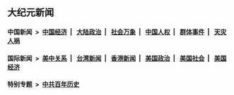 ## 大纪元新闻

#### 中国新闻 &nbsp;>&nbsp; [中国经济](indexes/ncid283/README.md?02100045) &nbsp;| &nbsp; [大陆政治](indexes/ncid277/README.md?02100045) &nbsp;| &nbsp; [社会万象](indexes/ncid282/README.md?02100045) &nbsp;| &nbsp; [中国人权](indexes/ncid278/README.md?02100045) &nbsp;| &nbsp; [群体事件](indexes/ncid279/README.md?02100045) &nbsp;| &nbsp; [天灾人祸](indexes/ncid280/README.md?02100045)

#### 国际新闻 &nbsp;>&nbsp; [美中关系](indexes/nf1412576/README.md?02100045) &nbsp;| &nbsp; [台湾新闻](indexes/ncid1349361/README.md?02100045) &nbsp;| &nbsp; [香港新闻](indexes/ncid1349362/README.md?02100045) &nbsp;| &nbsp; [美国政治](indexes/ncid1078159/README.md?02100045) &nbsp;| &nbsp; [美国社会](indexes/ncid1078160/README.md?02100045) &nbsp;| &nbsp; [美国经济](indexes/ncid1078158/README.md?02100045)

#### 特别专题 &nbsp;>&nbsp; [中共百年历史](https://github.com/epoch-news/epoch-special/blob/master/README.md?02100045)  
